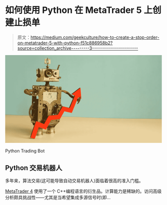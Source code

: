 # 如何使用 Python 在 MetaTrader 5 上创建止损单

> 原文：<https://medium.com/geekculture/how-to-create-a-stop-order-on-metatrader-5-with-python-f51c886958b2?source=collection_archive---------3----------------------->

![](img/a38123b399fdde6020cc28d7e902d971.png)

Python Trading Bot

## Python 交易机器人

多年来，算法交易(这可能导致自动交易机器人)面临着很高的准入门槛。

[MetaTrader 4](https://www.metatrader4.com/) 使用了一个 C++编程语言的衍生品。计算能力是稀缺的。访问高级分析颇具挑战性——尤其是当希望集成多源信号时(即…